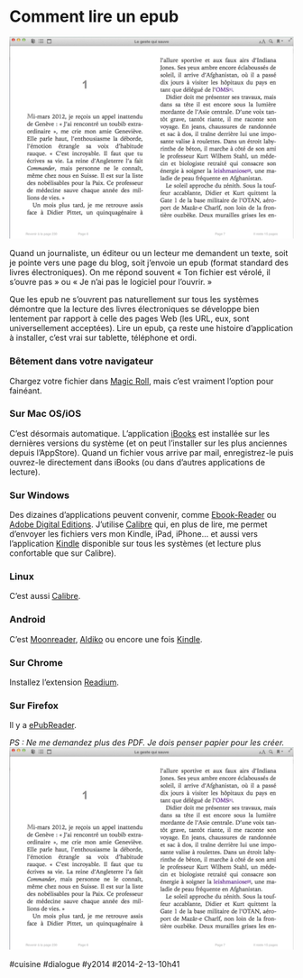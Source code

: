# Comment lire un epub

![](_i/ibooks.png)

Quand un journaliste, un éditeur ou un lecteur me demandent un texte, soit je pointe vers une page du blog, soit j’envoie un epub (format standard des livres électroniques). On me répond souvent « Ton fichier est vérolé, il s’ouvre pas » ou « Je n’ai pas le logiciel pour l’ouvrir. »

Que les epub ne s’ouvrent pas naturellement sur tous les systèmes démontre que la lecture des livres électroniques se développe bien lentement par rapport à celle des pages Web (les URL, eux, sont universellement acceptées). Lire un epub, ça reste une histoire d’application à installer, c’est vrai sur tablette, téléphone et ordi.

### Bêtement dans votre navigateur

Chargez votre fichier dans [Magic Roll](http://www.magicscroll.net/), mais c’est vraiment l’option pour fainéant.

### Sur Mac OS/iOS

C’est désormais automatique. L’application [iBooks](https://itunes.apple.com/fr/app/ibooks/id364709193?mt=8) est installée sur les dernières versions du système (et on peut l’installer sur les plus anciennes depuis l’AppStore). Quand un fichier vous arrive par mail, enregistrez-le puis ouvrez-le directement dans iBooks (ou dans d’autres applications de lecture).

### Sur Windows

Des dizaines d’applications peuvent convenir, comme [Ebook-Reader](https://icecreamapps.com/fr/Ebook-Reader/) ou [Adobe Digital Editions](http://www.adobe.com/solutions/ebook/digital-editions.html). J’utilise [Calibre](http://calibre-ebook.com/) qui, en plus de lire, me permet d’envoyer les fichiers vers mon Kindle, iPad, iPhone… et aussi vers l’application [Kindle](http://www.amazon.com/gp/feature.html?docId=1000493771) disponible sur tous les systèmes (et lecture plus confortable que sur Calibre).

### Linux

C’est aussi [Calibre](http://calibre-ebook.com/).

### Android

C’est [Moonreader](http://www.moondownload.com/), [Aldiko](https://play.google.com/store/apps/details?id=com.aldiko.android&hl=fr_FR) ou encore une fois [Kindle](http://www.amazon.com/gp/feature.html?docId=1000493771).

### Sur Chrome

Installez l’extension [Readium](https://chrome.google.com/webstore/detail/readium/fepbnnnkkadjhjahcafoaglimekefifl?hl=fr).

### Sur Firefox

Il y a [ePubReader](https://addons.mozilla.org/fr/firefox/addon/epubreader/).

*PS : Ne me demandez plus des PDF. Je dois penser papier pour les créer.*
![ibooks](_i/ibooks.png)

#cuisine #dialogue #y2014 #2014-2-13-10h41
